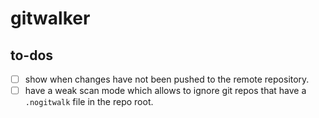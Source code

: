 
# gitwalker

## to-dos

 - [ ] show when changes have not been pushed to the remote repository.
 - [ ] have a weak scan mode which allows to ignore git repos that have a `.nogitwalk` file in the repo root.
